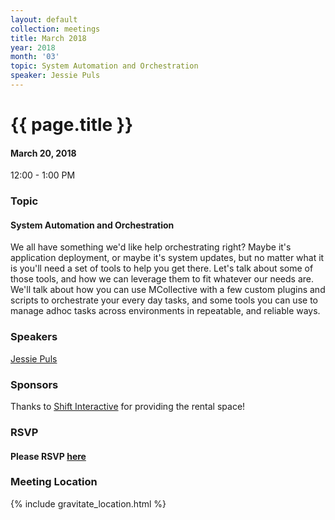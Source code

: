 ```yaml
---
layout: default
collection: meetings
title: March 2018
year: 2018
month: '03'
topic: System Automation and Orchestration
speaker: Jessie Puls
---
```


# {{ page.title }}

#### March 20, 2018
12:00 - 1:00 PM

### Topic

#### System Automation and Orchestration

We all have something we'd like help orchestrating right? Maybe it's
application deployment, or maybe it's system updates, but no matter
what it is you'll need a set of tools to help you get there. Let's talk
about some of those tools, and how we can leverage them to fit whatever
our needs are. We'll talk about how you can use MCollective with a few
custom plugins and scripts to orchestrate your every day tasks, and some
tools you can use to manage adhoc tasks across environments in
repeatable, and reliable ways.

### Speakers

[Jessie Puls](https://twitter.com/jessiepuls)

### Sponsors

Thanks to [Shift Interactive](https://shiftdsm.com) for providing the rental space!

### RSVP

#### Please RSVP [here](https://iowaruby-mar-2018.eventbrite.com)

### Meeting Location
{% include gravitate_location.html %}
